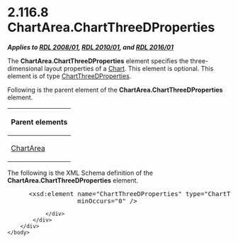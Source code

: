 <html dir="LTR" xmlns:mshelp="http://msdn.microsoft.com/mshelp" xmlns:ddue="http://ddue.schemas.microsoft.com/authoring/2003/5" xmlns:xlink="http://www.w3.org/1999/xlink" xmlns:tool="http://www.microsoft.com/tooltip">
    <head>
        <meta http-equiv="Content-Type" content="text/html; CHARSET=utf-8"></meta>
        <meta name="save" content="history"></meta>
        <title>2.116.8 ChartArea.ChartThreeDProperties</title>
        <xml>
            <mshelp:toctitle title="2.116.8 ChartArea.ChartThreeDProperties"></mshelp:toctitle>
            <mshelp:rltitle title="[MS-RDL]: ChartArea.ChartThreeDProperties"></mshelp:rltitle>
            <mshelp:keyword index="A" term="60a4f671-44d7-4405-8b79-5648677e61d7"></mshelp:keyword>
            <mshelp:attr name="DCSext.ContentType" value="open specification"></mshelp:attr>
            <mshelp:attr name="AssetID" value="60a4f671-44d7-4405-8b79-5648677e61d7"></mshelp:attr>
            <mshelp:attr name="TopicType" value="kbRef"></mshelp:attr>
            <mshelp:attr name="DCSext.Title" value="[MS-RDL]: ChartArea.ChartThreeDProperties" />
        </xml>
    </head>
    <body>
        <div id="header">
            <h1 class="heading">2.116.8 ChartArea.ChartThreeDProperties</h1>
        </div>
        <div id="mainSection">
            <div id="mainBody">
                <div id="allHistory" class="saveHistory"></div>
                <div id="sectionSection0" class="section" name="collapseableSection">
                    

<p><b><i>Applies to </i></b><a href="1e855f94-4617-47e4-b89e-0856c6cb420f.md"><b><i>RDL 2008/01</i></b></a><b><i>,
</i></b><a href="3428e690-a348-4ec7-8a6a-8efb42d2cdee.md"><b><i>RDL 2010/01</i></b></a><b><i>,
and </i></b><a href="52ce3983-2bfc-4e72-9359-42aaf5fe4509.md"><b><i>RDL 2016/01</i></b></a></p>

<p>The <b>ChartArea.ChartThreeDProperties</b> element specifies
the three-dimensional layout properties of a <a href="b0ab5524-7eb2-47a7-a4d3-230f5c8c5526.md">Chart</a>. This element is
optional. This element is of type <a href="ef640735-6608-4235-a283-e71f54eb352a.md">ChartThreeDProperties</a>.</p>

<p>Following is the parent element of the <b>ChartArea.ChartThreeDProperties</b>
element.</p>

<table>
 <thead>
  <tr>
   <th>
   <p>Parent elements</p>
   </th>
  </tr>
 </thead>
 <tr>
  <td>
  <p><a href="74e08a7c-5405-4ea4-b903-a79ef4d215f7.md">ChartArea</a></p>
  </td>
 </tr>
</table>

<p>The following is the XML Schema definition of the <b>ChartArea.ChartThreeDProperties</b>
element.</p>

<dl>
<dd>
<div><pre> &lt;xsd:element name=&quot;ChartThreeDProperties&quot; type=&quot;ChartThreeDPropertiesType&quot; 
              minOccurs=&quot;0&quot; /&gt;
</pre></div>
</dd></dl>


                </div>
            </div>
        </div>
    </body>
</html>